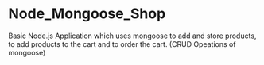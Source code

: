 # Node_Mongoose_Shop
Basic Node.js Application which uses mongoose to add and store products, to add products to the cart and to order the cart. (CRUD Opeations of mongoose)
